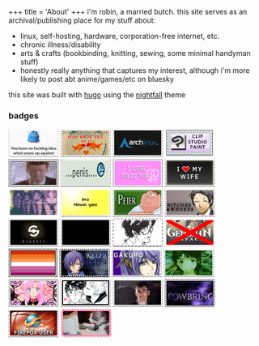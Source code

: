 +++
title = 'About'
+++
i'm robin, a married butch. this site serves as an archival/publishing place for my stuff about:

- linux, self-hosting, hardware, corporation-free internet, etc.
- chronic illness/disability
- arts & crafts (bookbinding, knitting, sewing, some minimal handyman stuff)
- honestly really anything that captures my interest, although i'm more likely to post abt anime/games/etc on bluesky

this site was built with [hugo](https://gohugo.io/) using the [nightfall](https://github.com/LordMathis/hugo-theme-nightfall) theme

### badges
[![scrubbing bubbles you have no idea what you're up against](badges/stamp1.png)](https://www.deviantart.com/teethys/art/you-have-no-fucking-idea-what-youre-up-against-713518591)
[![don't drink water, fish have sex in it](badges/stamp2.gif)](https://www.deviantart.com/jam-fairy/art/I-dont-care-if-your-thirsty-102916505)
[![arch linux](badges/stamp3.png)](https://www.deviantart.com/anonymouslink/art/Arch-Linux-Logo-Stamp-1-140193483)
[![clip studio paint](badges/stamp4.png)](https://www.deviantart.com/markterencetiglao/art/Clip-Studio-Paint-stamp-458686988)
[![rickroll](badges/stamp5.gif)](https://www.deviantart.com/ahmed-art/art/Rick-Roll-Stamp-166593409)
[![...penis... sadface](badges/stamp6.jpg)](https://www.deviantart.com/clubpenguln/art/my-one-true-love-713590254)
[![i love toxic yuri](badges/stamp7.png)](https://www.deviantart.com/toxicyuri/art/toxic-yuri-stamp-983672965)
[![i heart my wife](badges/stamp8.png)](https://www.deviantart.com/mixystamps/art/I-Love-My-Wife-stamp-527808242)
[![cats approaching](badges/stamp9.gif)](https://www.deviantart.com/0378470/art/STATIC-CATS-STAMP-466324941)
[![pro minion yaoi](badges/stamp10.png)](https://www.deviantart.com/oppositestamps/art/YES-983830467)
[![peter griffin](badges/stamp11.gif)](https://www.deviantart.com/jtdaniel/art/Peter-Griffin-213548909)
[![adachi bitches and whores](badges/stamp12.png)](https://www.deviantart.com/8bitbadguy/art/Bitches-and-Whores-125418329)
[![starset](badges/stamp13.png)](https://www.deviantart.com/iamhaden/art/Starset-Stamp-441842008)
[![bad apple](badges/stamp14.gif)](https://www.deviantart.com/anonastamps/art/Bad-Apple-played-on-a-Stamp-997567651)
[![maruki persona five](badges/stamp15.jpg)](https://www.deviantart.com/anerdfromhome/art/Persona-5-Royal-Takuto-Maruki-Stamp-FTU-836481228)
[![no genshin allowed](badges/stamp16.png)](https://www.deviantart.com/nzmk99/art/anti-genshin-impact-stamp-967793512)
[![lesbian flag](badges/stamp17.gif)](https://www.deviantart.com/ashhylemon/art/Lesbian-stamp-830354897)
[![kaito](badges/stamp18.jpg)](https://www.deviantart.com/erikagrace303/art/Kaito-Stamp-101340838)
[![gakupo](badges/stamp19.gif)](https://www.deviantart.com/the-last-fallen-ange/art/STAMP-Gakupo-Kamui-157766286)
[![lain](badges/stamp20.gif)](https://www.deviantart.com/static-oceans/art/Lain-Stamp-686277592)
[![utena](badges/stamp21.gif)](https://www.deviantart.com/xbunnygoth/art/Stamp-Utena-Tenjou-596710252)
[![usagi x mamoru butchfemme](badges/stamp22.png)](https://www.deviantart.com/shannonmari3/art/usagi-and-mamoru-stamp-90157591)
[![wet dog david tennant](badges/stamp23.gif)](https://www.deviantart.com/twilightprowler/art/Sad-Doctor-Stamp-245776799)
[![shadowbringers](badges/stamp24.gif)](https://www.deviantart.com/ya-e/art/FFXIV-Shadowbringers-stamp-780815738)
[![firefox user](badges/stamp25.png)](https://www.deviantart.com/wearwolfaa/art/Firefox-User-77622909)
[![cat on computer](badges/stamp26.png)](https://www.deviantart.com/iuvbug/art/Computer-cat-800197309)